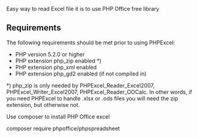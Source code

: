 Easy way to read Excel file it is to use PHP Office free library

Requirements
------------

The following requirements should be met prior to using PHPExcel:
* PHP version 5.2.0 or higher
* PHP extension php_zip enabled *)
* PHP extension php_xml enabled
* PHP extension php_gd2 enabled (if not compiled in)

*) php_zip is only needed by PHPExcel_Reader_Excel2007, PHPExcel_Writer_Excel2007,
   PHPExcel_Reader_OOCalc. In other words, if you need PHPExcel to handle .xlsx or .ods
   files you will need the zip extension, but otherwise not.


Use composer to install PHP Office excel

composer require phpoffice/phpspreadsheet


